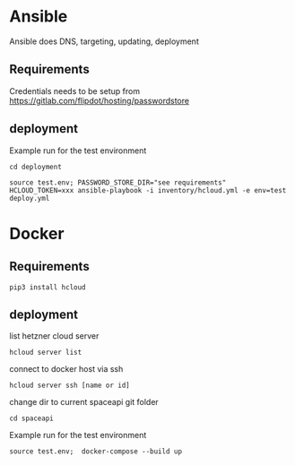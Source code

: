 # Ansible
Ansible does DNS, targeting, updating, deployment

## Requirements

Credentials needs to be setup from https://gitlab.com/flipdot/hosting/passwordstore

## deployment
Example run for the test environment

`cd deployment`

`source test.env; PASSWORD_STORE_DIR="see requirements" HCLOUD_TOKEN=xxx ansible-playbook -i inventory/hcloud.yml -e env=test deploy.yml`


# Docker
## Requirements

`pip3 install hcloud`

## deployment
list hetzner cloud server

`hcloud server list`

connect to docker host via ssh

`hcloud server ssh [name or id]`

change dir to current spaceapi git folder

`cd spaceapi`

Example run for the test environment

`source test.env;  docker-compose --build up`
